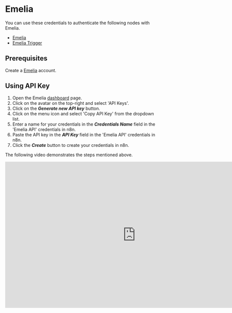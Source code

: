 # Emelia

You can use these credentials to authenticate the following nodes with Emelia.
- [Emelia](/integrations/nodes/n8n-nodes-base.emelia/)
- [Emelia Trigger](/integrations/trigger-nodes/n8n-nodes-base.emeliaTrigger/)

## Prerequisites

Create a [Emelia](https://emelia.io) account.

## Using API Key

1. Open the Emelia [dashboard](https://app.emelia.io/) page.
2. Click on the avatar on the top-right and select 'API Keys'.
3. Click on the ***Generate new API key*** button.
4. Click on the menu icon and select 'Copy API Key' from the dropdown list.
5. Enter a name for your credentials in the ***Credentials Name*** field in the 'Emelia API' credentials in n8n.
6. Paste the API key in the ***API Key*** field in the 'Emelia API' credentials in n8n.
7. Click the ***Create*** button to create your credentials in n8n.

The following video demonstrates the steps mentioned above.

<div class="video-container">
<iframe width="840" height="472.5" src="https://www.youtube.com/embed/XZ4wP1AI9eM" frameborder="0" allow="accelerometer; autoplay; clipboard-write; encrypted-media; gyroscope; picture-in-picture" allowfullscreen></iframe>
</div>
